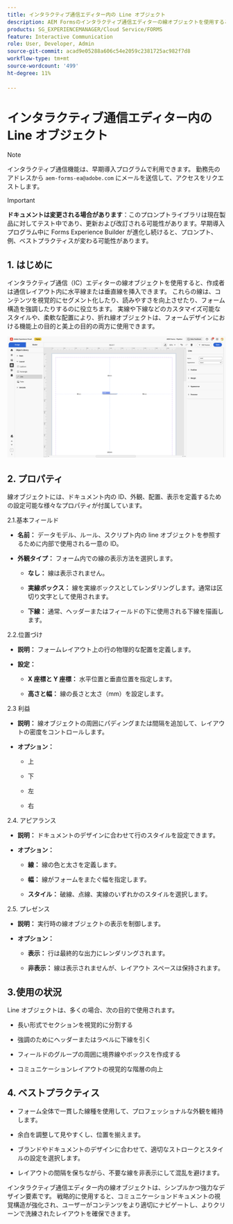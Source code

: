 ```yaml
---
title: インタラクティブ通信エディター内の Line オブジェクト
description: AEM Formsのインタラクティブ通信エディターの線オブジェクトを使用すると、作成者は通信レイアウト内に水平線または垂直線を挿入できます。
products: SG_EXPERIENCEMANAGER/Cloud Service/FORMS
feature: Interactive Communication
role: User, Developer, Admin
source-git-commit: acad9e05288a606c54e2059c2381725ac982f7d8
workflow-type: tm+mt
source-wordcount: '499'
ht-degree: 11%

---
```



# インタラクティブ通信エディター内の Line オブジェクト

>[!NOTE]
>
> インタラクティブ通信機能は、早期導入プログラムで利用できます。 勤務先のアドレスから `aem-forms-ea@adobe.com` にメールを送信して、アクセスをリクエストします。

>[!IMPORTANT]
>
> **ドキュメントは変更される場合があります**：このプロンプトライブラリは現在製品に対してテスト中であり、更新および改訂される可能性があります。早期導入プログラム中に Forms Experience Builder が進化し続けると、プロンプト、例、ベストプラクティスが変わる可能性があります。

## &#x200B;1. はじめに

インタラクティブ通信（IC）エディターの線オブジェクトを使用すると、作成者は通信レイアウト内に水平線または垂直線を挿入できます。 これらの線は、コンテンツを視覚的にセグメント化したり、読みやすさを向上させたり、フォーム構造を強調したりするのに役立ちます。 実線や下線などのカスタマイズ可能なスタイルや、柔軟な配置により、折れ線オブジェクトは、フォームデザインにおける機能上の目的と美上の目的の両方に使用できます。

![IC Docu の検索 ](/help/forms/interactive-communication/assets/line.png)

## &#x200B;2. プロパティ

線オブジェクトには、ドキュメント内の ID、外観、配置、表示を定義するための設定可能な様々なプロパティが付属しています。

2.1.基本フィールド

- **名前：** データモデル、ルール、スクリプト内の line オブジェクトを参照するために内部で使用される一意の ID。

- **外観タイプ：** フォーム内での線の表示方法を選択します。

   - **なし：** 線は表示されません。

   - **実線ボックス：** 線を実線ボックスとしてレンダリングします。通常は区切り文字として使用されます。

   - **下線：** 通常、ヘッダーまたはフィールドの下に使用される下線を描画します。

2.2.位置づけ

- **説明：** フォームレイアウト上の行の物理的な配置を定義します。

- **設定：**

   - **X 座標と Y 座標：** 水平位置と垂直位置を指定します。

   - **高さと幅：** 線の長さと太さ（mm）を設定します。

2.3 利益

- **説明：** 線オブジェクトの周囲にパディングまたは間隔を追加して、レイアウトの密度をコントロールします。

- **オプション：**

   - 上

   - 下

   - 左

   - 右

2.4. アピアランス

- **説明：** ドキュメントのデザインに合わせて行のスタイルを設定できます。

- **オプション：**

   - **線：** 線の色と太さを定義します。

   - **幅：** 線がフォームをまたぐ幅を指定します。

   - **スタイル：** 破線、点線、実線のいずれかのスタイルを選択します。

2.5. プレゼンス

- **説明：** 実行時の線オブジェクトの表示を制御します。

- **オプション：**

   - **表示：** 行は最終的な出力にレンダリングされます。

   - **非表示：** 線は表示されませんが、レイアウト スペースは保持されます。

## 3.使用の状況

Line オブジェクトは、多くの場合、次の目的で使用されます。

- 長い形式でセクションを視覚的に分割する

- 強調のためにヘッダーまたはラベルに下線を引く

- フィールドのグループの周囲に境界線やボックスを作成する

- コミュニケーションレイアウトの視覚的な階層の向上

## &#x200B;4. ベストプラクティス

- フォーム全体で一貫した線種を使用して、プロフェッショナルな外観を維持します。

- 余白を調整して見やすくし、位置を揃えます。

- ブランドやドキュメントのデザインに合わせて、適切なストロークとスタイルの設定を選択します。

- レイアウトの間隔を保ちながら、不要な線を非表示にして混乱を避けます。

インタラクティブ通信エディター内の線オブジェクトは、シンプルかつ強力なデザイン要素です。 戦略的に使用すると、コミュニケーションドキュメントの視覚構造が強化され、ユーザーがコンテンツをより適切にナビゲートし、よりクリーンで洗練されたレイアウトを確保できます。


